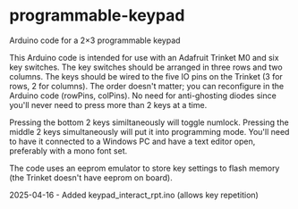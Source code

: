 # programmable-keypad
Arduino code for a 2×3 programmable keypad

This Arduino code is intended for use with an Adafruit Trinket M0 and six key switches.
The key switches should be arranged in three rows and two columns. 
The keys should be wired to the five IO pins on the Trinket (3 for rows, 2 for columns). The order doesn't matter; you can reconfigure in the Arduino code (rowPins, colPins). 
No need for anti-ghosting diodes since you'll never need to press more than 2 keys at a time.

Pressing the bottom 2 keys similtaneously will toggle numlock.
Pressing the middle 2 keys simultaneously will put it into programming mode. You'll need to have it connected to a Windows PC and have a text editor open, preferably with a mono font set.

The code uses an eeprom emulator to store key settings to flash memory (the Trinket doesn't have eeprom on board).

2025-04-16 - Added keypad_interact_rpt.ino (allows key repetition)
